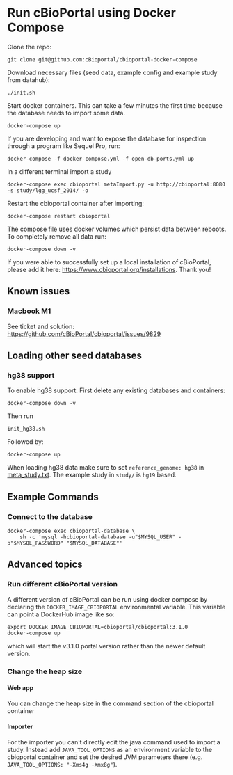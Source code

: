 # Run cBioPortal using Docker Compose
Clone the repo:
```
git clone git@github.com:cBioportal/cbioportal-docker-compose
```

Download necessary files (seed data, example config and example study from
datahub):
```
./init.sh
```

Start docker containers. This can take a few minutes the first time because the
database needs to import some data.
```
docker-compose up
```
If you are developing and want to expose the database for inspection through a program like Sequel Pro, run:
```
docker-compose -f docker-compose.yml -f open-db-ports.yml up
```
In a different terminal import a study
```
docker-compose exec cbioportal metaImport.py -u http://cbioportal:8080 -s study/lgg_ucsf_2014/ -o
```

Restart the cbioportal container after importing:
```
docker-compose restart cbioportal
```

The compose file uses docker volumes which persist data between reboots. To completely remove all data run:

```
docker-compose down -v
```

If you were able to successfully set up a local installation of cBioPortal, please add it here: https://www.cbioportal.org/installations. Thank you!

## Known issues

### Macbook M1

See ticket and solution: https://github.com/cBioPortal/cbioportal/issues/9829

## Loading other seed databases
### hg38 support
To enable hg38 support. First delete any existing databases and containers:
```
docker-compose down -v
```
Then run
```
init_hg38.sh
```
Followed by:
```
docker-compose up
```
When loading hg38 data make sure to set `reference_genome: hg38` in [meta_study.txt](https://docs.cbioportal.org/5.1-data-loading/data-loading/file-formats#meta-file-4). The example study in `study/` is `hg19` based. 

## Example Commands
### Connect to the database
```
docker-compose exec cbioportal-database \
    sh -c 'mysql -hcbioportal-database -u"$MYSQL_USER" -p"$MYSQL_PASSWORD" "$MYSQL_DATABASE"'
```

## Advanced topics
### Run different cBioPortal version

A different version of cBioPortal can be run using docker compose by declaring the `DOCKER_IMAGE_CBIOPORTAL`
environmental variable. This variable can point a DockerHub image like so:

```
export DOCKER_IMAGE_CBIOPORTAL=cbioportal/cbioportal:3.1.0
docker-compose up
```

which will start the v3.1.0 portal version rather than the newer default version.

### Change the heap size
#### Web app
You can change the heap size in the command section of the cbioportal container

#### Importer
For the importer you can't directly edit the java command used to import a study. Instead add `JAVA_TOOL_OPTIONS` as an environment variable to the cbioportal container and set the desired JVM parameters there (e.g. `JAVA_TOOL_OPTIONS: "-Xms4g -Xmx8g"`).
